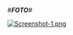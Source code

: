  
 #___FOTO___#
 
 
 [![Screenshot-1.png](https://i.postimg.cc/5NzgBG2r/Screenshot-6.png)](https://postimg.cc/hfSVg2x8)
 
